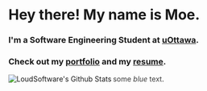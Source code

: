 # Hey there! My name is Moe.

<!--
**moebachrouch/moebachrouch** is a ✨ _special_ ✨ repository because its `README.md` (this file) appears on your GitHub profile.-->

### I'm a Software Engineering Student at [uOttawa].

### Check out my [portfolio] and my [resume].

<img align="left" alt="LoudSoftware's Github Stats" src="https://github-readme-stats.vercel.app/api?username=moebachrouch&show_icons=true&hide_border=true" />

[uOttawa]: https://www.uottawa.ca/en
[portfolio]: https://moebachrouch.github.io/
[resume]: https://drive.google.com/file/d/1Zd_RQ8mfPS9eTY8O_3Y0too1oS2nCsUZ/view?usp=sharing

<span style="color:#3c3c3c">some *blue* text</span>.
